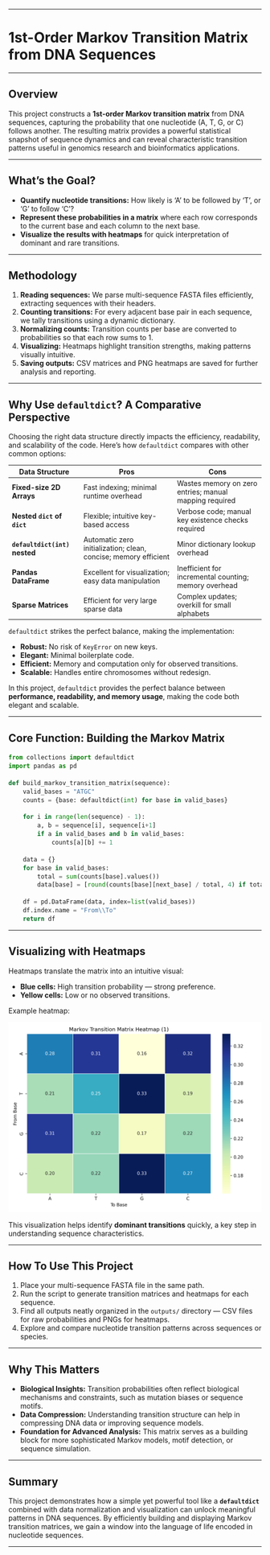 
---

# 1st-Order Markov Transition Matrix from DNA Sequences 

---

## Overview

This project constructs a **1st-order Markov transition matrix** from DNA sequences, capturing the probability that one nucleotide (A, T, G, or C) follows another. The resulting matrix provides a powerful statistical snapshot of sequence dynamics and can reveal characteristic transition patterns useful in genomics research and bioinformatics applications.

---

## What’s the Goal?

- **Quantify nucleotide transitions:** How likely is ‘A’ to be followed by ‘T’, or ‘G’ to follow ‘C’?  
- **Represent these probabilities in a matrix** where each row corresponds to the current base and each column to the next base.  
- **Visualize the results with heatmaps** for quick interpretation of dominant and rare transitions.

---

## Methodology

1. **Reading sequences:** We parse multi-sequence FASTA files efficiently, extracting sequences with their headers.  
2. **Counting transitions:** For every adjacent base pair in each sequence, we tally transitions using a dynamic dictionary.  
3. **Normalizing counts:** Transition counts per base are converted to probabilities so that each row sums to 1.  
4. **Visualizing:** Heatmaps highlight transition strengths, making patterns visually intuitive.  
5. **Saving outputs:** CSV matrices and PNG heatmaps are saved for further analysis and reporting.

---

## Why Use `defaultdict`? A Comparative Perspective

Choosing the right data structure directly impacts the efficiency, readability, and scalability of the code. Here’s how `defaultdict` compares with other common options:

| Data Structure               | Pros                                                         | Cons                                                        |
|------------------------------|--------------------------------------------------------------|-------------------------------------------------------------|
| **Fixed-size 2D Arrays**     | Fast indexing; minimal runtime overhead                       | Wastes memory on zero entries; manual mapping required      |
| **Nested `dict` of `dict`**  | Flexible; intuitive key-based access                          | Verbose code; manual key existence checks required          |
| **`defaultdict(int)` nested**| Automatic zero initialization; clean, concise; memory efficient | Minor dictionary lookup overhead                             |
| **Pandas DataFrame**          | Excellent for visualization; easy data manipulation          | Inefficient for incremental counting; memory overhead       |
| **Sparse Matrices**           | Efficient for very large sparse data                          | Complex updates; overkill for small alphabets               |

`defaultdict` strikes the perfect balance, making the implementation:

- **Robust:** No risk of `KeyError` on new keys.  
- **Elegant:** Minimal boilerplate code.  
- **Efficient:** Memory and computation only for observed transitions.  
- **Scalable:** Handles entire chromosomes without redesign.


In this project, `defaultdict` provides the perfect balance between **performance, readability, and memory usage**, making the code both elegant and scalable.

---

## Core Function: Building the Markov Matrix

```python
from collections import defaultdict
import pandas as pd

def build_markov_transition_matrix(sequence):
    valid_bases = "ATGC"
    counts = {base: defaultdict(int) for base in valid_bases}
    
    for i in range(len(sequence) - 1):
        a, b = sequence[i], sequence[i+1]
        if a in valid_bases and b in valid_bases:
            counts[a][b] += 1
    
    data = {}
    for base in valid_bases:
        total = sum(counts[base].values())
        data[base] = [round(counts[base][next_base] / total, 4) if total else 0 for next_base in valid_bases]
    
    df = pd.DataFrame(data, index=list(valid_bases))
    df.index.name = "From\\To"
    return df
```

---

## Visualizing with Heatmaps

Heatmaps translate the matrix into an intuitive visual:  
- **Blue cells:** High transition probability — strong preference.  
- **Yellow cells:** Low or no observed transitions.  

Example heatmap:

![Example Heatmap](outputs/heatmap_1.png)

This visualization helps identify **dominant transitions** quickly, a key step in understanding sequence characteristics.

---

## How To Use This Project

1. Place your multi-sequence FASTA file in the same path.  
2. Run the script to generate transition matrices and heatmaps for each sequence.  
3. Find all outputs neatly organized in the `outputs/` directory — CSV files for raw probabilities and PNGs for heatmaps.  
4. Explore and compare nucleotide transition patterns across sequences or species.

---

## Why This Matters

- **Biological Insights:** Transition probabilities often reflect biological mechanisms and constraints, such as mutation biases or sequence motifs.  
- **Data Compression:** Understanding transition structure can help in compressing DNA data or improving sequence models.  
- **Foundation for Advanced Analysis:** This matrix serves as a building block for more sophisticated Markov models, motif detection, or sequence simulation.

---

## Summary

This project demonstrates how a simple yet powerful tool like a **`defaultdict`** combined with data normalization and visualization can unlock meaningful patterns in DNA sequences. By efficiently building and displaying Markov transition matrices, we gain a window into the language of life encoded in nucleotide sequences.

---

